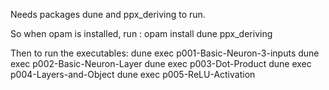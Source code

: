 Needs packages dune and ppx_deriving to run.

So when opam is installed, run :
opam install dune ppx_deriving

Then to run the executables:
dune exec p001-Basic-Neuron-3-inputs
dune exec p002-Basic-Neuron-Layer
dune exec p003-Dot-Product
dune exec p004-Layers-and-Object
dune exec p005-ReLU-Activation

